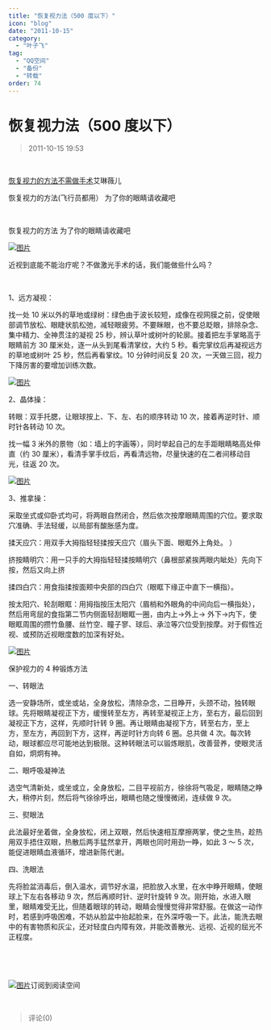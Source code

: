 ```yaml
---
title: "恢复视力法（500 度以下）"
icon: "blog"
date: "2011-10-15"
category:
  - "叶子飞"
tag:
  - "QQ空间"
  - "备份"
  - "转载"
order: 74
---
```

# 恢复视力法（500 度以下）

> 2011-10-15 19:53

­

[恢复视力的方法不需做手术](http://user.qzone.qq.com/79959712/blog/1286616183)艾琳薇儿 ­

恢复视力的方法(飞行员都用） 为了你的眼睛请收藏吧 ­

­

恢复视力的方法 为了你的眼睛请收藏吧 ­

[](http://ks.cn.yahoo.com/question/1310022500145_2.html)[![图片](https://pan.4a1801.life:11443/d/public/Qzone_wyf/Blogs/images/E5307A02.webp)](https://pan.4a1801.life:11443/d/public/Qzone_wyf/Blogs/images/E5307A02.webp)­

近视到底能不能治疗呢？不做激光手术的话，我们能做些什么吗？­

­

1、远方凝视：­

找一处 10 米以外的草地或绿树：绿色由于波长较短，成像在视网膜之前，促使眼部调节放松、眼睫状肌松弛，减轻眼疲劳。不要眯眼，也不要总眨眼，排除杂念、集中精力、全神贯注的凝视 25 秒，辨认草叶或树叶的轮廓。接着把左手掌略高于眼睛前方 30 厘米处，逐一从头到尾看清掌纹，大约 5 秒。看完掌纹后再凝视远方的草地或树叶 25 秒，然后再看掌纹。10 分钟时间反复 20 次，一天做三回，视力下降厉害的要增加训练次数。­

[](http://ks.cn.yahoo.com/question/1310022500145_3.html)[![图片](https://pan.4a1801.life:11443/d/public/Qzone_wyf/Blogs/images/54559C64.webp)](https://pan.4a1801.life:11443/d/public/Qzone_wyf/Blogs/images/54559C64.webp)­

2、晶体操：­

转眼：双手托腮，让眼球按上、下、左、右的顺序转动 10 次，接着再逆时针、顺时针各转动 10 次。­

找一幅 3 米外的景物（如：墙上的字画等），同时举起自己的左手距眼睛略高处伸直（约 30 厘米），看清手掌手纹后，再看清远物，尽量快速的在二者间移动目光，往返 20 次。­

[](http://ks.cn.yahoo.com/question/1310022500145_4.html)[![图片](https://pan.4a1801.life:11443/d/public/Qzone_wyf/Blogs/images/A925B7F5.webp)](https://pan.4a1801.life:11443/d/public/Qzone_wyf/Blogs/images/A925B7F5.webp)­

3、推拿操：­

采取坐式或仰卧式均可，将两眼自然闭合，然后依次按摩眼睛周围的穴位。要求取穴准确、手法轻缓，以局部有酸胀感为度。­

揉天应穴：用双手大拇指轻轻揉按天应穴（眉头下面、眼眶外上角处。 ）­

挤按睛明穴：用一只手的大拇指轻轻揉按睛明穴（鼻根部紧挨两眼内眦处）先向下按，然后又向上挤 ­

揉四白穴：用食指揉按面颊中央部的四白穴（眼眶下缘正中直下一横指）。­

按太阳穴、轮刮眼眶：用拇指按压太阳穴（眉梢和外眼角的中间向后一横指处），然后用弯屈的食指第二节内侧面轻刮眼眶一圈，由内上->外上-> 外下->内下，使眼眶周围的攒竹鱼腰、丝竹空、瞳子寥、球后、承泣等穴位受到按摩。对于假性近视、或预防近视眼度数的加深有好处。­

[](http://ks.cn.yahoo.com/question/1310022400643.html)[![图片](https://pan.4a1801.life:11443/d/public/Qzone_wyf/Blogs/images/39D57BAD.webp)](https://pan.4a1801.life:11443/d/public/Qzone_wyf/Blogs/images/39D57BAD.webp)­

保护视力的 4 种锻炼方法 ­

一、转眼法 ­

选一安静场所，或坐或站，全身放松，清除杂念，二目睁开，头颈不动，独转眼球。先将眼睛凝视正下方，缓慢转至左方，再转至凝视正上方，至右方，最后回到凝视正下方，这样，先顺时针转 9 圈。再让眼睛由凝视下方，转至右方，至上方，至左方，再回到下方，这样，再逆时针方向转 6 圈。总共做 4 次。每次转动，眼球都应尽可能地达到极限。这种转眼法可以锻炼眼肌，改善营养，使眼灵活自如，炯炯有神。­

二、眼呼吸凝神法 ­

选空气清新处，或坐或立，全身放松，二目平视前方，徐徐将气吸足，眼睛随之睁大，稍停片刻，然后将气徐徐呼出，眼睛也随之慢慢微闭，连续做 9 次。­

三、熨眼法 ­

此法最好坐着做，全身放松，闭上双眼，然后快速相互摩擦两掌，使之生热，趁热用双手捂住双眼，热散后两手猛然拿开，两眼也同时用劲一睁，如此 3 ～ 5 次，能促进眼睛血液循环，增进新陈代谢。­

四、洗眼法 ­

先将脸盆消毒后，倒入温水，调节好水温，把脸放入水里，在水中睁开眼睛，使眼球上下左右各移动 9 次，然后再顺时针、逆时针旋转 9 次。刚开始，水进入眼里，眼睛难受无比，但随着眼球的转动，眼睛会慢慢觉得非常舒服。在做这一动作时，若感到呼吸困难，不妨从脸盆中抬起脸来，在外深呼吸一下。此法，能洗去眼中的有害物质和灰尘，还对轻度白内障有效，并能改善散光、远视、近视的屈光不正程度。­

­

­

[](http://mail.qq.com/cgi-bin/loginpage?delegate_url=%2Fcgi-bin%2Fframe_html%3Ftarget%3Dreader%26param%3Dt%25253Drss_list%252526s%25253Dfeed%252526classtype%25253Donefeed%252526feed%25253D2_-732178123%252526locate%25253D2_-732178123_161)[![图片](https://pan.4a1801.life:11443/d/public/Qzone_wyf/Blogs/images/B5F4ED81.gif)](https://pan.4a1801.life:11443/d/public/Qzone_wyf/Blogs/images/B5F4ED81.gif)订阅到阅读空间 ­

­

> 评论(0)
